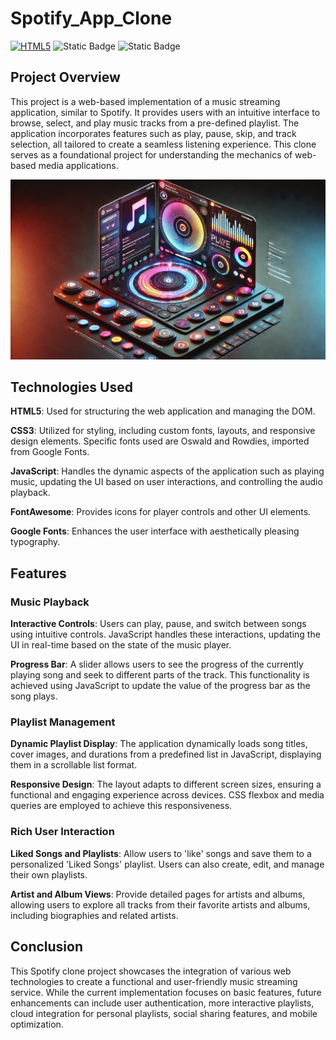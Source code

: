 # Spotify_App_Clone

[![HTML5](https://img.shields.io/badge/HTML5-E34F26?style=for-the-badge&logo=html5&logoColor=white)](https://developer.mozilla.org/en-US/docs/Web/Guide/HTML/HTML5)
![Static Badge](https://img.shields.io/badge/CSS-%231572B6?style=for-the-badge&logo=CSS&logoColor=%231572B6)
![Static Badge](https://img.shields.io/badge/JavaScript-%23F7DF1E?style=for-the-badge&logo=JavaScript&logoColor=%23F7DF1E&color=blue)

## Project Overview

This project is a web-based implementation of a music streaming application, similar to Spotify. It provides users with an intuitive interface to browse, select, and play music tracks from a pre-defined playlist. The application incorporates features such as play, pause, skip, and track selection, all tailored to create a seamless listening experience. This clone serves as a foundational project for understanding the mechanics of web-based media applications.

![Logo](Spotify.png)

## Technologies Used

**HTML5**: Used for structuring the web application and managing the DOM.

**CSS3**: Utilized for styling, including custom fonts, layouts, and responsive design elements. Specific fonts used are Oswald and Rowdies, imported from Google Fonts.

**JavaScript**: Handles the dynamic aspects of the application such as playing music, updating the UI based on user interactions, and controlling the audio playback.

**FontAwesome**: Provides icons for player controls and other UI elements.

**Google Fonts**: Enhances the user interface with aesthetically pleasing typography.


## Features

### Music Playback
**Interactive Controls**: Users can play, pause, and switch between songs using intuitive controls. JavaScript handles these interactions, updating the UI in real-time based on the state of the music player.

**Progress Bar**: A slider allows users to see the progress of the currently playing song and seek to different parts of the track. This functionality is achieved using JavaScript to update the value of the progress bar as the song plays.


### Playlist Management
**Dynamic Playlist Display**: The application dynamically loads song titles, cover images, and durations from a predefined list in JavaScript, displaying them in a scrollable list format.

**Responsive Design**: The layout adapts to different screen sizes, ensuring a functional and engaging experience across devices. CSS flexbox and media queries are employed to achieve this responsiveness.


### Rich User Interaction
**Liked Songs and Playlists**: Allow users to 'like' songs and save them to a personalized 'Liked Songs' playlist. Users can also create, edit, and manage their own playlists.

**Artist and Album Views**: Provide detailed pages for artists and albums, allowing users to explore all tracks from their favorite artists and albums, including biographies and related artists.


## Conclusion 

This Spotify clone project showcases the integration of various web technologies to create a functional and user-friendly music streaming service. While the current implementation focuses on basic features, future enhancements can include user authentication, more interactive playlists, cloud integration for personal playlists, social sharing features, and mobile optimization.